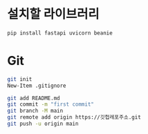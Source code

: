 # 설치할 라이브러리

```bash
pip install fastapi uvicorn beanie
```


# Git

```bash
git init
New-Item .gitignore

git add README.md
git commit -m "first commit"
git branch -M main
git remote add origin https://깃헙레포주소.git
git push -u origin main
```